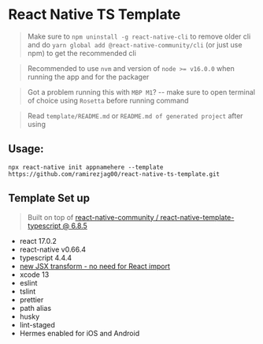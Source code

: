 # React Native TS Template

> Make sure to `npm uninstall -g react-native-cli` to remove older cli and do `yarn global add @react-native-community/cli` (or just use npm) to get the recommended cli

> Recommended to use `nvm` and version of `node >= v16.0.0` when running the app and for the packager

> Got a problem running this with `MBP M1`? -- make sure to open terminal of choice using `Rosetta` before running command

> Read `template/README.md` or `README.md of generated project` after using


## Usage:

```
npx react-native init appnamehere --template https://github.com/ramirezjag00/react-native-ts-template.git 
```

## Template Set up
> Built on top of [react-native-community / react-native-template-typescript @ 6.8.5](https://github.com/react-native-community/react-native-template-typescript)
- react 17.0.2
- react-native v0.66.4
- typescript 4.4.4
- [new JSX transform - no need for React import](https://reactjs.org/blog/2020/09/22/introducing-the-new-jsx-transform.html)
- xcode 13
- eslint
- tslint
- prettier
- path alias
- husky
- lint-staged
- Hermes enabled for iOS and Android

